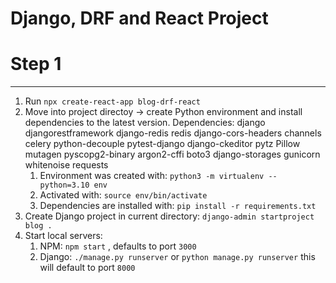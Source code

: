 # Django, DRF and React Project

# Step 1  
---  
1. Run `npx create-react-app blog-drf-react`  
2. Move into project directoy -> create Python environment and install dependencies to the latest version.
    Dependencies: django djangorestframework django-redis redis django-cors-headers channels celery python-decouple pytest-django django-ckeditor pytz Pillow mutagen pyscopg2-binary argon2-cffi boto3 django-storages gunicorn whitenoise requests
   1. Environment was created with: `python3 -m virtualenv --python=3.10 env`  
   2. Activated with: `source env/bin/activate`
   3. Dependencies are installed with: `pip install -r requirements.txt`  
3. Create Django project in current directory: `django-admin startproject blog .`  
4. Start local servers: 
   1. NPM: `npm start` , defaults to port `3000`
   2. Django: `./manage.py runserver` or `python manage.py runserver` this will default to port `8000`

